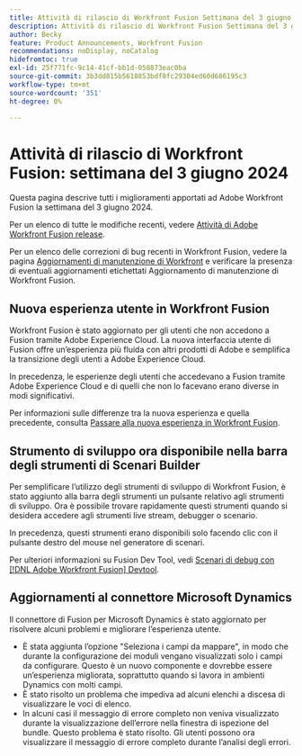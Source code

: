 ```yaml
---
title: Attività di rilascio di Workfront Fusion Settimana del 3 giugno 2024
description: Attività di rilascio di Workfront Fusion Settimana del 3 giugno 2024
author: Becky
feature: Product Announcements, Workfront Fusion
recommendations: noDisplay, noCatalog
hidefromtoc: true
exl-id: 25f771fc-9c14-41cf-bb1d-058873eac0ba
source-git-commit: 3b3dd815b5618853bdf8fc29304ed60d686195c3
workflow-type: tm+mt
source-wordcount: '351'
ht-degree: 0%

---
```


# Attività di rilascio di Workfront Fusion: settimana del 3 giugno 2024

Questa pagina descrive tutti i miglioramenti apportati ad Adobe Workfront Fusion la settimana del 3 giugno 2024.

Per un elenco di tutte le modifiche recenti, vedere [Attività di Adobe Workfront Fusion release](../../../product-announcements/product-releases/fusion-release-activity/fusion-release-activity.md).

Per un elenco delle correzioni di bug recenti in Workfront Fusion, vedere la pagina [Aggiornamenti di manutenzione di Workfront](https://experienceleague.adobe.com/docs/workfront-known-issues/releases/current-updates.html) e verificare la presenza di eventuali aggiornamenti etichettati Aggiornamento di manutenzione di Workfront Fusion.

## Nuova esperienza utente in Workfront Fusion

Workfront Fusion è stato aggiornato per gli utenti che non accedono a Fusion tramite Adobe Experience Cloud. La nuova interfaccia utente di Fusion offre un’esperienza più fluida con altri prodotti di Adobe e semplifica la transizione degli utenti a Adobe Experience Cloud.

In precedenza, le esperienze degli utenti che accedevano a Fusion tramite Adobe Experience Cloud e di quelli che non lo facevano erano diverse in modi significativi.

Per informazioni sulle differenze tra la nuova esperienza e quella precedente, consulta [Passare alla nuova esperienza in Workfront Fusion](/help/quicksilver/workfront-fusion/get-started/new-fusion-ui.md).

## Strumento di sviluppo ora disponibile nella barra degli strumenti di Scenari Builder

Per semplificare l’utilizzo degli strumenti di sviluppo di Workfront Fusion, è stato aggiunto alla barra degli strumenti un pulsante relativo agli strumenti di sviluppo. Ora è possibile trovare rapidamente questi strumenti quando si desidera accedere agli strumenti live stream, debugger o scenario.

In precedenza, questi strumenti erano disponibili solo facendo clic con il pulsante destro del mouse nel generatore di scenari.

Per ulteriori informazioni su Fusion Dev Tool, vedi [Scenari di debug con  [!DNL Adobe Workfront Fusion] Devtool](/help/quicksilver/workfront-fusion/scenarios/debug-scenarios-with-dev-tool.md).

## Aggiornamenti al connettore Microsoft Dynamics

Il connettore di Fusion per Microsoft Dynamics è stato aggiornato per risolvere alcuni problemi e migliorare l’esperienza utente.

* È stata aggiunta l’opzione &quot;Seleziona i campi da mappare&quot;, in modo che durante la configurazione dei moduli vengano visualizzati solo i campi da configurare. Questo è un nuovo componente e dovrebbe essere un’esperienza migliorata, soprattutto quando si lavora in ambienti Dynamics con molti campi.
* È stato risolto un problema che impediva ad alcuni elenchi a discesa di visualizzare le voci di elenco.
* In alcuni casi il messaggio di errore completo non veniva visualizzato durante la visualizzazione dell’errore nella finestra di ispezione del bundle. Questo problema è stato risolto. Gli utenti possono ora visualizzare il messaggio di errore completo durante l’analisi degli errori.



